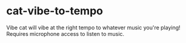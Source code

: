 # cat-vibe-to-tempo
Vibe cat will vibe at the right tempo to whatever music you're playing! Requires microphone access to listen to music.
